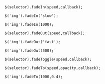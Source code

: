 ```
$(selector).fadeIn(speed,callback);
```

```
$('img').fadeIn('slow');
```

```
$('img').fadeIn(1000);
```

```
$(selector).fadeOut(speed,callback);
```

```
$('img').fadeOut('fast');
```

```
$('img').fadeOut(500);
```

```
$(selector).fadeToggle(speed,callback);
```

```
$(selector).fadeTo(speed,opacity,callback);
```

```
$('img').fadeTo(1000,0.4);
```